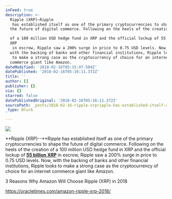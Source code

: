 ```yaml
---
inFeed: true
description: >-
  Ripple (XRP)–Ripple
   has established itself as one of the primary cryptocurrencies to shape 
  the future of digital commerce. Following on the heels of the creation 

  of a 100 million USD hedge fund in XRP and the official lockup of 55 billion
  XRP
   in escrow, Ripple saw a 200% surge in price to 0.75 USD levels. Now, 
  with the backing of banks and other financial institutions, Ripple looks
   to make a strong case as the cryptocurrency of choice for an internet 
  commerce giant like Amazon.
dateModified: '2018-02-16T05:15:47.584Z'
datePublished: '2018-02-16T05:16:11.372Z'
title: ''
author: []
publisher: {}
via: {}
starred: false
datePublishedOriginal: '2018-02-16T05:16:11.372Z'
sourcePath: _posts/2018-02-16-ripple-xrpripple-has-established-itself-as-one-of-the-pr.md
_type: Blurb

---
```

![](https://the-grid-user-content.s3-us-west-2.amazonaws.com/c11d11c0-a1af-4049-8e1d-b6ac3a78a3dd.jpg)

**Ripple (XRP)--**Ripple
has established itself as one of the primary cryptocurrencies to shape 
the future of digital commerce. Following on the heels of the creation 
of a 100 million USD hedge fund in XRP and the official lockup of **[55 billion XRP][0]**
in escrow, Ripple saw a 200% surge in price to 0.75 USD levels. Now, 
with the backing of banks and other financial institutions, Ripple looks
to make a strong case as the cryptocurrency of choice for an internet 
commerce giant like Amazon.

3 Reasons Why Amazon Will Choose Ripple (XRP) in 2018

https://oracletimes.com/amazon-ripple-xrp-2018/

[0]: https://www.cryptoninjas.net/2017/12/08/ripples-55-billion-xrp-lockup-complete/